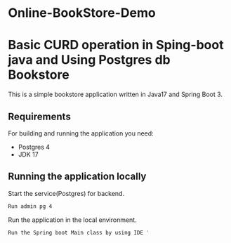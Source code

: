 # Online-BookStore-Demo
Basic CURD operation in Sping-boot java and Using Postgres db  
Bookstore
=========

This is a simple bookstore application written in Java17  and Spring Boot 3.

## Requirements

For building and running the application you need:

- Postgres 4
- JDK 17

## Running the application locally

Start the service(Postgres) for backend.

```bash
Run admin pg 4 
```

Run the application in the local environment.

```bash
Run the Spring boot Main class by using IDE '
```

